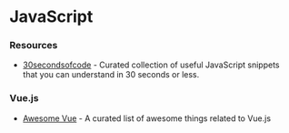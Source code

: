 # JavaScript

### Resources

* [30secondsofcode](https://30secondsofcode.org/) - Curated collection of useful JavaScript snippets that you can understand in 30 seconds or less.



### Vue.js

* [Awesome Vue](https://github.com/vuejs/awesome-vue) - A curated list of awesome things related to Vue.js




